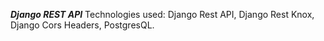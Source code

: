 **_Django REST API_**
Technologies used: Django Rest API, Django Rest Knox, Django Cors Headers, PostgresQL.